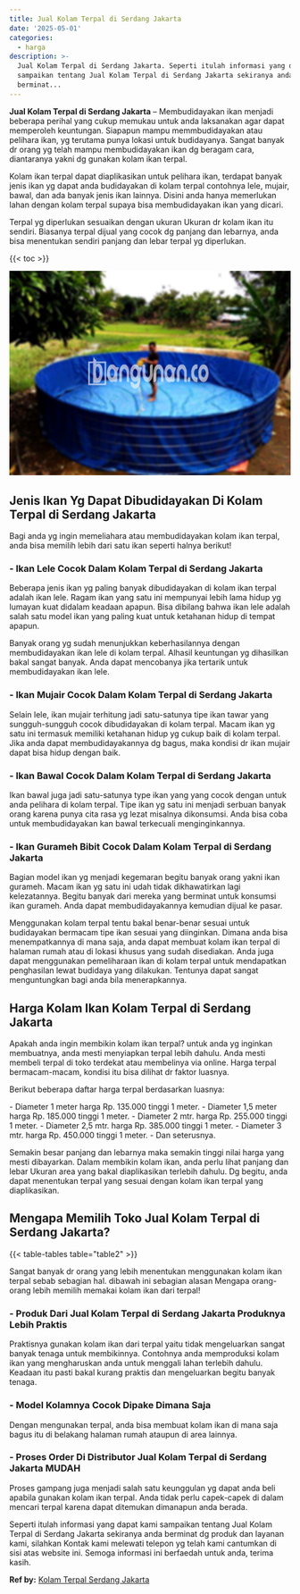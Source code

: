 ```yaml
---
title: Jual Kolam Terpal di Serdang Jakarta
date: '2025-05-01'
categories:
  - harga
description: >-
  Jual Kolam Terpal di Serdang Jakarta. Seperti itulah informasi yang dapat kami
  sampaikan tentang Jual Kolam Terpal di Serdang Jakarta sekiranya anda
  berminat...
---
```


**Jual Kolam Terpal di Serdang Jakarta** – Membudidayakan ikan menjadi beberapa perihal yang cukup memukau untuk anda laksanakan agar dapat memperoleh keuntungan. Siapapun mampu memmbudidayakan atau pelihara ikan, yg terutama punya lokasi untuk budidayanya. Sangat banyak dr orang yg telah mampu membudidayakan ikan dg beragam cara, diantaranya yakni dg gunakan kolam ikan terpal.

Kolam ikan terpal dapat diaplikasikan untuk pelihara ikan, terdapat banyak jenis ikan yg dapat anda budidayakan di kolam terpal contohnya lele, mujair, bawal, dan ada banyak jenis ikan lainnya. Disini anda hanya memerlukan lahan dengan kolam terpal supaya bisa membudidayakan ikan yang dicari.

Terpal yg diperlukan sesuaikan dengan ukuran Ukuran dr kolam ikan itu sendiri. Biasanya terpal dijual yang cocok dg panjang dan lebarnya, anda bisa menentukan sendiri panjang dan lebar terpal yg diperlukan.

{{< toc >}}

![Jual Kolam Terpal di Serdang Jakarta](/images/jual-kolam-terpal-40.png)

## Jenis Ikan Yg Dapat Dibudidayakan Di Kolam Terpal di Serdang Jakarta

Bagi anda yg ingin memeliahara atau membudidayakan kolam ikan terpal, anda bisa memilih lebih dari satu ikan seperti halnya berikut!

### \- Ikan Lele Cocok Dalam Kolam Terpal di Serdang Jakarta

Beberapa jenis ikan yg paling banyak dibudidayakan di kolam ikan terpal adalah ikan lele. Ragam ikan yang satu ini mempunyai lebih lama hidup yg lumayan kuat didalam keadaan apapun. Bisa dibilang bahwa ikan lele adalah salah satu model ikan yang paling kuat untuk ketahanan hidup di tempat apapun.

Banyak orang yg sudah menunjukkan keberhasilannya dengan membudidayakan ikan lele di kolam terpal. Alhasil keuntungan yg dihasilkan bakal sangat banyak. Anda dapat mencobanya jika tertarik untuk membudidayakan ikan lele.

### \- Ikan Mujair Cocok Dalam Kolam Terpal di Serdang Jakarta

Selain lele, ikan mujair terhitung jadi satu-satunya tipe ikan tawar yang sungguh-sungguh cocok dibudidayakan di kolam terpal. Macam ikan yg satu ini termasuk memiliki ketahanan hidup yg cukup baik di kolam terpal. Jika anda dapat membudidayakannya dg bagus, maka kondisi dr ikan mujair dapat bisa hidup dengan baik.

### \- Ikan Bawal Cocok Dalam Kolam Terpal di Serdang Jakarta

Ikan bawal juga jadi satu-satunya type ikan yang yang cocok dengan untuk anda pelihara di kolam terpal. Tipe ikan yg satu ini menjadi serbuan banyak orang karena punya cita rasa yg lezat misalnya dikonsumsi. Anda bisa coba untuk membudidayakan kan bawal terkecuali menginginkannya.

### \- Ikan Gurameh Bibit Cocok Dalam Kolam Terpal di Serdang Jakarta

Bagian model ikan yg menjadi kegemaran begitu banyak orang yakni ikan gurameh. Macam ikan yg satu ini udah tidak dikhawatirkan lagi kelezatannya. Begitu banyak dari mereka yang berminat untuk konsumsi ikan gurameh. Anda dapat membudidayakannya kemudian dijual ke pasar.

Menggunakan kolam terpal tentu bakal benar-benar sesuai untuk budidayakan bermacam tipe ikan sesuai yang diinginkan. Dimana anda bisa menempatkannya di mana saja, anda dapat membuat kolam ikan terpal di halaman rumah atau di lokasi khusus yang sudah disediakan. Anda juga dapat menggunakan pemeliharaan ikan di kolam terpal untuk mendapatkan penghasilan lewat budidaya yang dilakukan. Tentunya dapat sangat menguntungkan bagi anda bila menerapkannya.

## Harga Kolam Ikan Kolam Terpal di Serdang Jakarta

Apakah anda ingin membikin kolam ikan terpal? untuk anda yg inginkan membuatnya, anda mesti menyiapkan terpal lebih dahulu. Anda mesti membeli terpal di toko terdekat atau membelinya via online. Harga terpal bermacam-macam, kondisi itu bisa dilihat dr faktor luasnya.

Berikut beberapa daftar harga terpal berdasarkan luasnya:

\- Diameter 1 meter harga Rp. 135.000 tinggi 1 meter. - Diameter 1,5 meter harga Rp. 185.000 tinggi 1 meter. - Diameter 2 mtr. harga Rp. 255.000 tinggi 1 meter. - Diameter 2,5 mtr. harga Rp. 385.000 tinggi 1 meter. - Diameter 3 mtr. harga Rp. 450.000 tinggi 1 meter. - Dan seterusnya.

Semakin besar panjang dan lebarnya maka semakin tinggi nilai harga yang mesti dibayarkan. Dalam membikin kolam ikan, anda perlu lihat panjang dan lebar Ukuran area yang bakal diaplikasikan terlebih dahulu. Dg begitu, anda dapat menentukan terpal yang sesuai dengan kolam ikan terpal yang diaplikasikan.

## Mengapa Memilih Toko Jual Kolam Terpal di Serdang Jakarta?

{{< table-tables table="table2" >}}

Sangat banyak dr orang yang lebih menentukan menggunakan kolam ikan terpal sebab sebagian hal. dibawah ini sebagian alasan Mengapa orang-orang lebih memilih memakai kolam ikan dari terpal!

### \- Produk Dari Jual Kolam Terpal di Serdang Jakarta Produknya Lebih Praktis

Praktisnya gunakan kolam ikan dari terpal yaitu tidak mengeluarkan sangat banyak tenaga untuk membikinnya. Contohnya anda memproduksi kolam ikan yang mengharuskan anda untuk menggali lahan terlebih dahulu. Keadaan itu pasti bakal kurang praktis dan mengeluarkan begitu banyak tenaga.

### \- Model Kolamnya Cocok Dipake Dimana Saja

Dengan mengunakan terpal, anda bisa membuat kolam ikan di mana saja bagus itu di belakang halaman rumah ataupun di area lainnya.

### \- Proses Order Di Distributor Jual Kolam Terpal di Serdang Jakarta MUDAH

Proses gampang juga menjadi salah satu keunggulan yg dapat anda beli apabila gunakan kolam ikan terpal. Anda tidak perlu capek-capek di dalam mencari terpal karena dapat ditemukan dimanapun anda berada.

Seperti itulah informasi yang dapat kami sampaikan tentang Jual Kolam Terpal di Serdang Jakarta sekiranya anda berminat dg produk dan layanan kami, silahkan Kontak kami melewati telepon yg telah kami cantumkan di sisi atas website ini. Semoga informasi ini berfaedah untuk anda, terima kasih.

**Ref by:** [Kolam Terpal Serdang Jakarta](https://id.wikipedia.org/wiki/Kolam)
